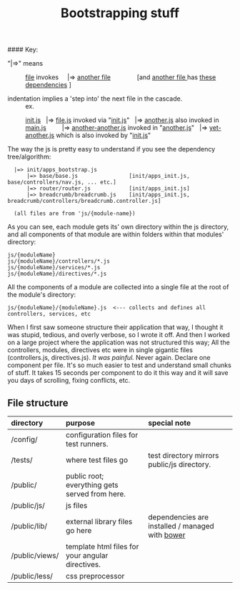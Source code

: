 <main>
  <header>

# Bootstrapping stuff

  </header>
<aside>
#### Key:
 <dl>
  <dt> "|=>" means</dt>
  <dd>

 [file]()  invokes
 &nbsp; &nbsp; |=> [another file]() &nbsp; &nbsp; &nbsp; &nbsp; &nbsp;  &nbsp; &nbsp;  [and [another file ]() has [these dependencies]() ]

  </dd>
  <dt>indentation implies a 'step into' the next file in the cascade.</dt>
  <dd>ex.

[init.js]()
&nbsp; |=> [file.js]() invoked via "[init.js]()"
&nbsp; |=> [another.js]() also invoked in [main.js]()
&nbsp; &nbsp; &nbsp; &nbsp; |=> [another-another.js]() invoked in "[another.js]()"
&nbsp; |=> [yet-another.js]() which is also invoked by "[init.js]()"

  </dd>
 </dl>
</aside>
<section>

  The way the js is pretty easy to understand if you see the dependency tree/algorithm:

```
  |=> init/apps_bootstrap.js
      |=> base/base.js                [init/apps_init.js, base/controllers/nav.js, ... etc.]
      |=> router/router.js            [init/apps_init.js]
      |=> breadcrumb/breadcrumb.js    [init/apps_init.js, breadcrumb/controllers/breadcrumb.controller.js]

  (all files are from 'js/{module-name})
```

As you can see, each module gets its' own directory within the js directory, and all components of
that module are within folders within that modules' directory:

```
js/{moduleName}
js/{moduleName}/controllers/*.js
js/{moduleName}/services/*.js
js/{moduleName}/directives/*.js

```


All the components of a module are collected into a single file at the root of the module's
directory:


```
js/{moduleName}/{moduleName}.js  <--- collects and defines all controllers, services, etc
```

When I first saw someone structure their application that way, I thought it was stupid, tedious,
and overly verbose, so I wrote it off.
And then I worked on a large project where the application was not structured this way;
All the controllers, modules, directives etc were in single gigantic files (controllers.js,
directives.js).
*It was painful.*
Never again.
Declare one component per file. It's so much easier to test and understand small chunks of stuff.
It takes 15 seconds per component to do it this way and it will save you days of scrolling, fixing
conflicts, etc.


</section>
<section>


# File structure

| directory | purpose | special note |
|:---|:----|:---|
| /config/ | configuration files for test runners. | |
| /tests/ | where test files go | test directory mirrors public/js directory. |
| /public/ | public root; everything gets served from here. |
| /public/js/ | js files |
| /public/lib/ | external library files go here | dependencies are installed / managed with [bower](http://bower.io/) |
| /public/views/ | template html files for your angular directives.|
| /public/less/ | css preprocessor|

</section>
</main>

